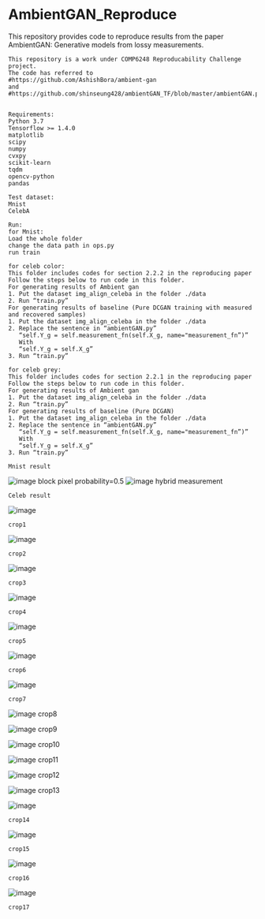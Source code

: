 # AmbientGAN_Reproduce
This repository provides code to reproduce results from the paper AmbientGAN: Generative models from lossy measurements.

    This repository is a work under COMP6248 Reproducability Challenge project. 
    The code has referred to        
    #https://github.com/AshishBora/ambient-gan 
    and #https://github.com/shinseung428/ambientGAN_TF/blob/master/ambientGAN.py


    Requirements:
    Python 3.7
    Tensorflow >= 1.4.0
    matplotlib
    scipy
    numpy
    cvxpy
    scikit-learn
    tqdm
    opencv-python
    pandas
    
    Test dataset:
    Mnist
    CelebA
    
    Run:
    for Mnist:
    Load the whole folder
    change the data path in ops.py
    run train
    
    for celeb color:
    This folder includes codes for section 2.2.2 in the reproducing paper
    Follow the steps below to run code in this folder.
    For generating results of Ambient gan
    1. Put the dataset img_align_celeba in the folder ./data
    2. Run “train.py”
    For generating results of baseline (Pure DCGAN training with measured and recovered samples)
    1. Put the dataset img_align_celeba in the folder ./data
    2. Replace the sentence in “ambientGAN.py”
       “self.Y_g = self.measurement_fn(self.X_g, name="measurement_fn”)”
       With
       “self.Y_g = self.X_g”
    3. Run “train.py”
    
    for celeb grey:
    This folder includes codes for section 2.2.1 in the reproducing paper
    Follow the steps below to run code in this folder.
    For generating results of Ambient gan
    1. Put the dataset img_align_celeba in the folder ./data
    2. Run “train.py”
    For generating results of baseline (Pure DCGAN)
    1. Put the dataset img_align_celeba in the folder ./data
    2. Replace the sentence in “ambientGAN.py”
       “self.Y_g = self.measurement_fn(self.X_g, name="measurement_fn”)”
       With
       “self.Y_g = self.X_g”
    3. Run “train.py”
    
    Mnist result
![image](https://github.com/chickenshawama/AmbientGAN_COMP6248-Reproducability-Challenge/blob/master/images/p1.png)
    block pixel probability=0.5
![image](https://github.com/chickenshawama/AmbientGAN_COMP6248-Reproducability-Challenge/blob/master/images/p2.png)
    hybrid measurement
    
    Celeb result
![image](https://github.com/RickRe/AmbientGAN_Reproduce/blob/master/images/crop1.jpg)

    crop1
    
![image](https://github.com/RickRe/AmbientGAN_Reproduce/blob/master/images/crop2.jpg)

    crop2
    
![image](https://github.com/RickRe/AmbientGAN_Reproduce/blob/master/images/crop3.jpg)

    crop3
    
![image](https://github.com/RickRe/AmbientGAN_Reproduce/blob/master/images/crop4.jpg)

    crop4
    
![image](https://github.com/RickRe/AmbientGAN_Reproduce/blob/master/images/crop5.jpg)

    crop5
    
![image](https://github.com/RickRe/AmbientGAN_Reproduce/blob/master/images/crop6.jpg)

    crop6
    
![image](https://github.com/RickRe/AmbientGAN_Reproduce/blob/master/images/crop7.jpg)

    crop7
    
![image](https://github.com/RickRe/AmbientGAN_Reproduce/blob/master/images/crop8.jpg)
    crop8
    
![image](https://github.com/RickRe/AmbientGAN_Reproduce/blob/master/images/crop9.jpg)
    crop9
    
![image](https://github.com/RickRe/AmbientGAN_Reproduce/blob/master/images/crop10.jpg)
    crop10
    
![image](https://github.com/RickRe/AmbientGAN_Reproduce/blob/master/images/crop11.jpg)
    crop11
    
![image](https://github.com/RickRe/AmbientGAN_Reproduce/blob/master/images/crop12.jpg)
    crop12
    
![image](https://github.com/RickRe/AmbientGAN_Reproduce/blob/master/images/crop13.jpg)
    crop13
    
![image](https://github.com/RickRe/AmbientGAN_Reproduce/blob/master/images/crop14.jpg)

    crop14
    
![image](https://github.com/RickRe/AmbientGAN_Reproduce/blob/master/images/crop15.jpg)

    crop15
    
![image](https://github.com/RickRe/AmbientGAN_Reproduce/blob/master/images/crop16.jpg)

    crop16
    
![image](https://github.com/RickRe/AmbientGAN_Reproduce/blob/master/images/crop17.jpg)

    crop17


